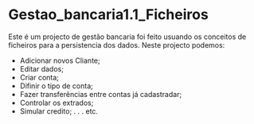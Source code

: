 # Gestao_bancaria1.1_Ficheiros

Este é um projecto de gestão bancaria foi feito usuando os conceitos de ficheiros para a persistencia dos dados.
Neste projecto podemos:
  - Adicionar novos Cliante;
  - Editar dados;
  - Criar conta;
  - Difinir o tipo de conta;
  - Fazer transferências entre contas já cadastradar;
  - Controlar os extrados;
  - Simular credito;
  .
  .
  .
  etc.
  
  
